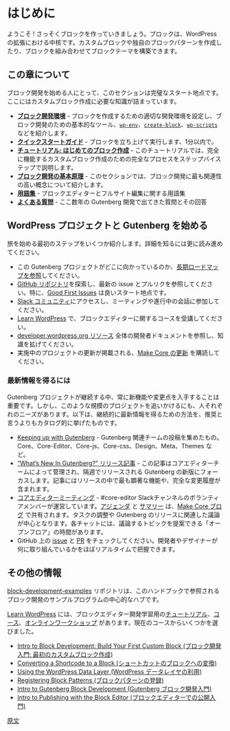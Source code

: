 <!-- 
# Getting Started
 -->
# はじめに

<!-- 
Welcome! Let's get started building with blocks. Blocks are at the core of extending WordPress. You can create custom blocks, your own block patterns, or combine them together to build a block theme. 
 -->
ようこそ ! さっそくブロックを作っていきましょう。ブロックは、WordPress の拡張における中核です。カスタムブロックや独自のブロックパターンを作成したり、ブロックを組み合わせてブロックテーマを構築できます。

<!-- 
## Navigating this chapter
 -->
## この章について

<!-- 
For those starting with block development, this section is the perfect starting point as it provides the knowledge you need to start creating your own custom blocks.
 -->
ブロック開発を始める人にとって、このセクションは完璧なスタート地点です。ここにはカスタムブロック作成に必要な知識が詰まっています。

<!-- 
- [**Block Development Environment**](https://developer.wordpress.org/block-editor/getting-started/devenv/) - Set up the right development environment to create blocks and get introduced to basic tools for block development such as [`wp-env`](https://developer.wordpress.org/block-editor/getting-started/devenv/get-started-with-wp-env/), [`create-block`](https://developer.wordpress.org/block-editor/getting-started/devenv/get-started-with-create-block/) and [`wp-scripts`](https://developer.wordpress.org/block-editor/getting-started/devenv/get-started-with-create-block/)
- [**Quick Start Guide**](https://developer.wordpress.org/block-editor/getting-started/quick-start-guide/) - Get a block up and running in less than 1 min.
- [**Tutorial: Build your first block**](https://developer.wordpress.org/block-editor/getting-started/tutorial/) - The tutorial will guide you, step by step, through the complete process of creating a fully functional custom block.
- [**Fundamentals of Block Development**](https://developer.wordpress.org/block-editor/getting-started/fundamentals/) - This section provides an introduction to the most relevant concepts in Block Development.
- [**Glossary**](https://developer.wordpress.org/block-editor/getting-started/glossary/) - Glossary of terms related to the Block Editor and Full Site Editing
- [**Frequently Asked Questions**](https://developer.wordpress.org/block-editor/getting-started/faq/) - Set of questions (and answers) that have come up from the last few years of Gutenberg development. 
 -->
- [**ブロック開発環境**](https://ja.wordpress.org/team/handbook/block-editor/getting-started/devenv/) - ブロックを作成するための適切な開発環境を設定し、ブロック開発のための基本的なツール、[`wp-env`](https://ja.wordpress.org/team/handbook/block-editor/getting-started/devenv/get-started-with-wp-env/)、[`create-block`](https://ja.wordpress.org/team/handbook/block-editor/getting-started/devenv/get-started-with-create-block//)、[`wp-scripts`](https://ja.wordpress.org/team/handbook/block-editor/getting-started/devenv/get-started-with-wp-scripts/) などを紹介します。
- [**クイックスタートガイド**](https://ja.wordpress.org/team/handbook/block-editor/getting-started/quick-start-guide/) - ブロックを立ち上げて実行します、1分以内で。
- [**チュートリアル: はじめてのブロック作成**](https://ja.wordpress.org/team/handbook/block-editor/getting-started/tutorial/) - このチュートリアルでは、完全に機能するカスタムブロック作成のための完全なプロセスをステップバイステップで説明します。
- [**ブロック開発の基本原理**](https://ja.wordpress.org/team/handbook/block-editor/getting-started/fundamentals/) - このセクションでは、ブロック開発に最も関連性の高い概念について紹介します。
- [**用語集**](https://ja.wordpress.org/team/handbook/block-editor/getting-started/glossary/) - ブロックエディターとフルサイト編集に関する用語集
- [**よくある質問**](https://ja.wordpress.org/team/handbook/block-editor/getting-started/faq/) - ここ数年の Gutenberg 開発で出てきた質問とその回答 

<!-- 
## Getting Started on the WordPress project and Gutenberg
 -->
## WordPress プロジェクトと Gutenberg を始める

<!-- 
At a high level, here are a few ways to begin your journey but read on to explore more:
 -->
旅を始める最初のステップをいくつか紹介します。詳細を知るには更に読み進めてください。

<!-- 
- Learn more about where this work is going by [reviewing the long term roadmap](https://wordpress.org/about/roadmap/).
- Explore the [GitHub repo](https://github.com/WordPress/gutenberg/) to see the latest issues and PRs folks are working on, especially [Good First Issues](https://github.com/WordPress/gutenberg/issues?q=is%3Aopen+is%3Aissue+label%3A%22Good+First+Issue%22).
- Join the [Slack community](https://make.wordpress.org/chat/) to join meetings, ongoing conversations, and more. 
- Take courses on how to use the block editor and more on [Learn WordPress](https://learn.wordpress.org/). 
- Expand your knowledge by reviewing more developer docs at the overall [developer.wordpress.org resource](https://developer.wordpress.org/).
- Subscribe to [updates on Make Core](https://make.wordpress.org/core/), the main site where ongoing project updates happen.
 -->
- この Gutenberg プロジェクトがどこに向かっているのか、[長期ロードマップを参照](https://wordpress.org/about/roadmap/)してください。
- [GitHub リポジトリ](https://github.com/WordPress/gutenberg/)を探索し、最新の issue とプルリクを参照してください。特に、[Good First Issues](https://github.com/WordPress/gutenberg/issues?q=is%3Aopen+is%3Aissue+label%3A%22Good+First+Issue%22) は良いスタート地点です。
- [Slack コミュニティ](https://make.wordpress.org/chat/)にアクセスし、ミーティングや進行中の会話に参加してください。
- [Learn WordPress](https://learn.wordpress.org/) で、ブロックエディターに関するコースを受講してください。 
- [developer.wordpress.org リソース](https://developer.wordpress.org/) 全体の開発者ドキュメントを参照し、知識を拡げてください。
- 実施中のプロジェクトの更新が掲載される、[Make Core の更新](https://make.wordpress.org/core/) を購読してください。

<!-- 
### Ways to Stay Informed
 -->
### 最新情報を得るには

<!-- 
New features and changes are important to keep up to date on as the Gutenberg project continues. Each person will have their own unique needs in keeping up with a project of this scale. What follows is more of a catalogue of ways to keep up rather than a recommendation for how to do so. 
 -->
Gutenberg プロジェクトが継続する中、常に新機能や変更点を入手することは重要です。しかし、このような規模のプロジェクトを追いかけるにも、人それぞれのニーズがあります。以下は、継続的に最新情報を得るための方法を、推奨と言うよりもカタログ的に挙げたものです。

<!-- 
- [Keeping up with Gutenberg](https://make.wordpress.org/core/handbook/references/keeping-up-with-gutenberg-index/) - compilation of Gutenberg-related team posts of Core, Core-Editor, Core-js, Core-css, Design, Meta, and Themes, and other teams.
- [“What’s New In Gutenberg?” release posts](https://make.wordpress.org/core/tag/gutenberg-new/). These updates are wrangled by the Core Editor team and focus on what’s been released in each biweekly Gutenberg release. They include the most relevant features released and a full changelog.
- [Core Editor meetings](https://make.wordpress.org/core/tag/core-editor-summary/). These meetings are wrangled by volunteer members in the #core-editor Slack channel. [Agendas](https://make.wordpress.org/core/tag/core-editor-summary/) and [summaries](https://make.wordpress.org/core/tag/core-editor-summary/) are shared on the [Make Core blog](https://make.wordpress.org/core/). They focus on task coordination and relevant discussions around Gutenberg releases. There is an Open Floor period in each chat where people can suggest topics to discuss.
- Checking in on [issues](https://github.com/WordPress/gutenberg/issues) and [PRs](https://github.com/WordPress/gutenberg/pulls) on GitHub. This will give you a nearly real-time understanding of what’s being worked on by the developers and designers. 
 -->
- [Keeping up with Gutenberg](https://make.wordpress.org/core/handbook/references/keeping-up-with-gutenberg-index/) - Gutenberg 関連チームの投稿を集めたもの。Core、Core-Editor、Core-js、Core-css、Design、Meta、Themes など。 
- [“What’s New In Gutenberg?” リリース記事](https://make.wordpress.org/core/tag/gutenberg-new/) - この記事はコアエディターチームによって管理され、隔週でリリースされる Gutenberg の新版にフォーカスします。記事にはリリースの中で最も顕著な機能や、完全な変更履歴が含まれます。
- [コアエディターミーティング](https://make.wordpress.org/core/tag/core-editor-summary/) -  #core-editor Slackチャンネルのボランティアメンバーが運営しています。[アジェンダ](https://make.wordpress.org/core/tag/core-editor-summary/) と [サマリー](https://make.wordpress.org/core/tag/core-editor-summary/) は、[Make Core ブログ](https://make.wordpress.org/core/) で共有されます。タスクの調整や Gutenberg のリリースに関連した議論が中心となります。各チャットには、議論するトピックを提案できる「オープンフロア」の時間があります。
- GitHub 上の [issue](https://github.com/WordPress/gutenberg/issues) と [PR](https://github.com/WordPress/gutenberg/pulls) をチェックしてください。開発者やデザイナーが何に取り組んでいるかをほぼリアルタイムで把握できます。 

<!-- 
## Additional Resources
 -->
## その他の情報

<!-- 
The [block-development-examples](https://github.com/wptrainingteam/block-development-examples) repo is the central hub of examples for block development referenced from this handbook.
 -->
[block-development-examples](https://github.com/wptrainingteam/block-development-examples) リポジトリは、このハンドブックで参照されるブロック開発のサンプルプログラムの中心的なハブです。

<!-- 
At [Learn WordPress](https://learn.wordpress.org/), you can find [tutorials](https://learn.wordpress.org/tutorials/), [courses](https://learn.wordpress.org/courses/), and [online workshops](https://learn.wordpress.org/online-workshops/) to learn more about developing for the Block Editor. Here is a selection of current offerings:
 -->
[Learn WordPress](https://learn.wordpress.org/) には、ブロックエディター開発学習用の[チュートリアル](https://learn.wordpress.org/tutorials/)、[コース](https://learn.wordpress.org/courses/)、[オンラインワークショップ](https://learn.wordpress.org/online-workshops/) があります。現在のコースからいくつかを選びました。

<!-- 
-   [Intro to Block Development: Build Your First Custom Block](https://learn.wordpress.org/course/introduction-to-block-development-build-your-first-custom-block/)
-   [Converting a Shortcode to a Block](https://learn.wordpress.org/course/converting-a-shortcode-to-a-block/)
-   [Using the WordPress Data Layer](https://learn.wordpress.org/course/using-the-wordpress-data-layer/)
-   [Registering Block Patterns](https://learn.wordpress.org/workshop/registering-block-patterns/)
-   [Intro to Gutenberg Block Development](https://learn.wordpress.org/workshop/intro-to-gutenberg-block-development/)
-   [Intro to Publishing with the Block Editor](https://learn.wordpress.org/workshop/intro-to-publishing-with-the-block-editor/)
 -->
-   [Intro to Block Development: Build Your First Custom Block (ブロック開発入門: 最初のカスタムブロック作成)](https://learn.wordpress.org/course/introduction-to-block-development-build-your-first-custom-block/)
-   [Converting a Shortcode to a Block (ショートカットのブロックへの変換)](https://learn.wordpress.org/course/converting-a-shortcode-to-a-block/)
-   [Using the WordPress Data Layer (WordPress データレイヤの利用)](https://learn.wordpress.org/course/using-the-wordpress-data-layer/)
-   [Registering Block Patterns (ブロックパターンの登録)](https://learn.wordpress.org/workshop/registering-block-patterns/)
-   [Intro to Gutenberg Block Development (Gutenberg ブロック開発入門)](https://learn.wordpress.org/workshop/intro-to-gutenberg-block-development/)
-   [Intro to Publishing with the Block Editor (ブロックエディターでの公開入門)](https://learn.wordpress.org/workshop/intro-to-publishing-with-the-block-editor/)


[原文](https://github.com/WordPress/gutenberg/blob/trunk/docs/getting-started/README.md)
